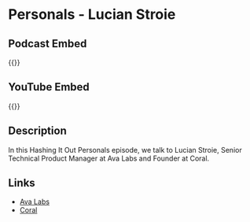 # Personals - Lucian Stroie


## Podcast Embed
{{<podcast-embed url="https://hashingitout.sounder.fm/episode/hashing-it-out-personals-lucian-stroie">}}

## YouTube Embed
{{<youtube url="https://youtu.be/CC-bpd-hZ6g">}}

## Description
In this Hashing It Out Personals episode, we talk to Lucian Stroie, Senior Technical Product Manager at Ava Labs and Founder at Coral.

## Links 
- [Ava Labs](https://www.avalabs.org/)
- [Coral](https://www.coral.fan/)

